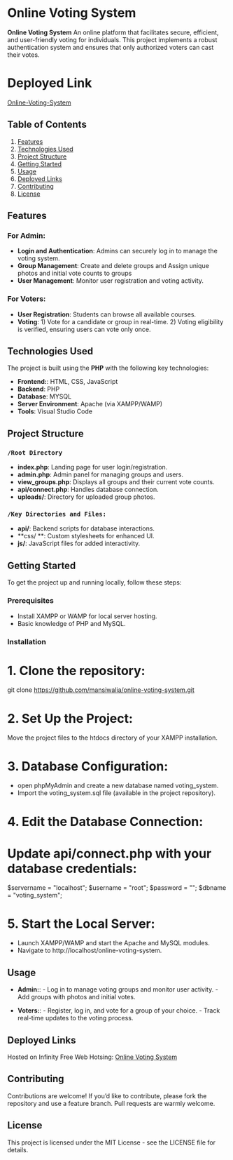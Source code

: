 # Online Voting System

**Online Voting System** An online platform that facilitates secure, efficient, and user-friendly voting for individuals.
This project implements a robust authentication system and ensures that only authorized voters can cast their votes.

# Deployed Link 

[Online-Voting-System](https://online-voting-system.42web.io/)

## Table of Contents
1. [Features](#features)
2. [Technologies Used](#technologies-used)
3. [Project Structure](#project-structure)
4. [Getting Started](#getting-started)
5. [Usage](#usage)
6. [Deployed Links](#deployed-links)
7. [Contributing](#contributing)
8. [License](#license)

## Features

### For Admin:
- **Login and Authentication**: Admins can securely log in to manage the voting system.
- **Group Management**: Create and delete groups and Assign unique photos and initial vote counts to groups
- **User Management**: Monitor user registration and voting activity.

### For Voters:
- **User Registration**: Students can browse all available courses.
- **Voting**: 1) Vote for a candidate or group in real-time.
              2) Voting eligibility is verified, ensuring users can vote only once.

## Technologies Used

The project is built using the **PHP** with the following key technologies:

- **Frontend:**: HTML, CSS, JavaScript
- **Backend**: PHP
- **Database**: MYSQL
- **Server Environment**: Apache (via XAMPP/WAMP)
- **Tools**: Visual Studio Code

## Project Structure

### `/Root Directory`
- **index.php**: Landing page for user login/registration.
- **admin.php**: Admin panel for managing groups and users.
- **view_groups.php**: Displays all groups and their current vote counts.
- **api/connect.php**: Handles database connection.
- **uploads/**: Directory for uploaded group photos.
  
### `/Key Directories and Files:`
- **api/**: Backend scripts for database interactions.
- **css/ **: Custom stylesheets for enhanced UI.
- **js/**: JavaScript files for added interactivity.

## Getting Started

To get the project up and running locally, follow these steps:

### Prerequisites

- Install XAMPP or WAMP for local server hosting.
- Basic knowledge of PHP and MySQL.


### Installation

# 1. Clone the repository:
git clone https://github.com/mansiwalia/online-voting-system.git

# 2. Set Up the Project:
Move the project files to the htdocs directory of your XAMPP installation.

# 3. Database Configuration:
- open phpMyAdmin and create a new database named voting_system.
- Import the voting_system.sql file (available in the project repository).

# 4. Edit the Database Connection:
# Update api/connect.php with your database credentials:
$servername = "localhost";
$username = "root";
$password = "";
$dbname = "voting_system";

# 5. Start the Local Server:
- Launch XAMPP/WAMP and start the Apache and MySQL modules.
- Navigate to http://localhost/online-voting-system.


## Usage

- **Admin:**: - Log in to manage voting groups and monitor user activity.
              - Add groups with photos and initial votes.
  
- **Voters:**: - Register, log in, and vote for a group of your choice.
               - Track real-time updates to the voting process.
  
## Deployed Links
Hosted on Infinity Free Web Hotsing: [Online Voting System](https://online-voting-system.42web.io/)

## Contributing

Contributions are welcome! If you’d like to contribute, please fork the repository and use a feature branch. Pull requests are warmly welcome.

## License
This project is licensed under the MIT License - see the LICENSE file for details.
